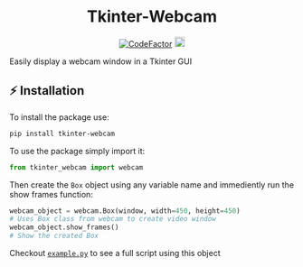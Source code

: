 <h1 align="center">Tkinter-Webcam</h1>

<p align="center"><a href="https://www.codefactor.io/repository/github/matthewkayne/tkinter-webcam"><img src="https://www.codefactor.io/repository/github/matthewkayne/tkinter-webcam/badge" alt="CodeFactor" /></a> <a href="https://badge.fury.io/py/tkinter-webcam"><img src="https://badge.fury.io/py/tkinter-webcam.svg" alt="PyPI version" height="18"></a></p>

Easily display a webcam window in a Tkinter GUI

## ⚡️ Installation

To install the package use:

```bash
pip install tkinter-webcam
```

To use the package simply import it:

```python
from tkinter_webcam import webcam
```

Then create the `Box` object using any variable name and immediently run the show frames function:

```python
webcam_object = webcam.Box(window, width=450, height=450)
# Uses Box class from webcam to create video window
webcam_object.show_frames()
# Show the created Box
```

Checkout [`example.py`](https://github.com/matthewkayne/Tkinter-Webcam/blob/master/example.py) to see a full script using this object
